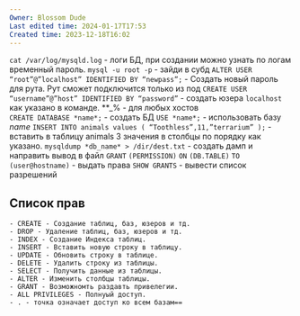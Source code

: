 ```yaml
---
Owner: Blossom Dude
Last edited time: 2024-01-17T17:53
Created time: 2023-12-18T16:02
---
```


`cat /var/log/mysqld.log` - логи БД, при создании можно узнать по логам временный пароль.
`mysql -u root -p` - зайди в субд
`ALTER USER “root”@”localhost” IDENTIFIED BY “newpass”;` - Создать новый пароль для рута. Рут сможет подключится только из под
`CREATE USER “username”@”host” IDENTIFIED BY “password”` - создать юзера
`localhost` как указано в команде. **_% - для любых хостов  
`CREATE DATABASE *name*;` - создать БД
`USE *name*;` - использовать базу *name*
`INSERT INTO animals values ( “Toothless”,11,”terrarium” );` - вставить в таблицу animals 3 значения в столбцы по порядку как указано.
`mysqldump *db_name* > /dir/dest.txt` - создать дамп и направить вывод в файл
`GRANT` `(PERMISSION)` `ON` `(DB.TABLE)` `TO (user@hostname)` - выдать права
`SHOW GRANTS` - вывести список разрешений

## Список прав
    
    - CREATE - Создание таблиц, баз, юзеров и тд.
    - DROP - Удаление таблиц, баз, юзеров и тд.
    - INDEX - Создание Индекса таблиц.
    - INSERT - Вставить новую строку в таблицу.
    - UPDATE - Обновить строку в таблице.
    - DELETE - Удалить строку из таблицы.
    - SELECT - Получить данные из таблицы.
    - ALTER - Изменить столбцы таблицы.
    - GRANT - Возможномть раздавть привелегии.
    - ALL PRIVILEGES - Полнуый доступ.
    - . - точка означает доступ ко всем базам==

